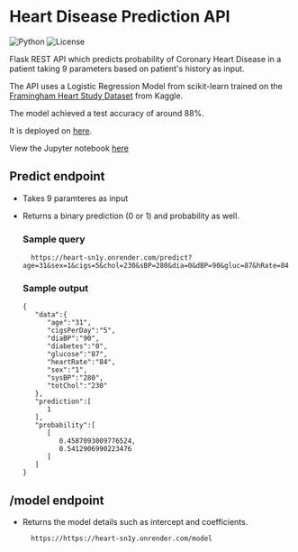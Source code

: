 # Heart Disease Prediction API

![Python](https://badgen.net/badge/Python/3.7/orange)
![License](https://badgen.net/badge/license/MIT/blue)

Flask REST API which predicts probability of Coronary Heart Disease in a patient taking 9 parameters based on patient's history as input.

The API uses a Logistic Regression Model from scikit-learn trained on the [Framingham Heart Study Dataset](https://www.kaggle.com/amanajmera1/framingham-heart-study-dataset) from Kaggle.

The model achieved a test accuracy of around 88%.

It is deployed on [here](https://heart-sn1y.onrender.com/).

View the Jupyter notebook
[here](https://github.com/devesh2511/HeartDiseasePredictionAPI/blob/master/model/HeartDisease.ipynb)

## Predict endpoint

- Takes 9 paramteres as input
- Returns a binary prediction (0 or 1) and probability as well.

	### Sample query
    	https://heart-sn1y.onrender.com/predict?age=31&sex=1&cigs=5&chol=230&sBP=280&dia=0&dBP=90&gluc=87&hRate=84

	### Sample output

      {
         "data":{
            "age":"31",
            "cigsPerDay":"5",
            "diaBP":"90",
            "diabetes":"0",
            "glucose":"87",
            "heartRate":"84",
            "sex":"1",
            "sysBP":"280",
            "totChol":"230"
         },
         "prediction":[
            1
         ],
         "probability":[
            [
               0.4587093009776524,
               0.5412906990223476
            ]
         ]
      }


## /model endpoint
- Returns the model details such as intercept and coefficients.

		https://https://heart-sn1y.onrender.com/model
